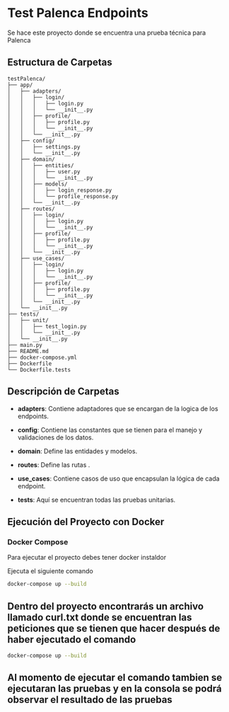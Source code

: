 # Test Palenca Endpoints

Se hace este proyecto donde se encuentra una prueba técnica para Palenca

## Estructura de Carpetas


```plaintext
testPalenca/
├── app/
│   ├── adapters/
│   │   ├── login/
│   │   │   ├── login.py
│   │   │   └── __init__.py
│   │   ├── profile/
│   │   │   ├── profile.py
│   │   │   └── __init__.py
│   │   └── __init__.py
│   ├── config/
│   │   ├── settings.py
│   │   └── __init__.py
│   ├── domain/
│   │   ├── entities/
│   │   │   ├── user.py
│   │   │   └── __init__.py
│   │   ├── models/
│   │   │   ├── login_response.py
│   │   │   └── profile_response.py
│   │   └── __init__.py
│   ├── routes/
│   │   ├── login/
│   │   │   ├── login.py
│   │   │   └── __init__.py
│   │   ├── profile/
│   │   │   ├── profile.py
│   │   │   └── __init__.py
│   │   └── __init__.py
│   ├── use_cases/
│   │   ├── login/
│   │   │   ├── login.py
│   │   │   └── __init__.py
│   │   ├── profile/
│   │   │   ├── profile.py
│   │   │   └── __init__.py
│   │   └── __init__.py
│   └── __init__.py
├── tests/
│   ├── unit/
│   │   ├── test_login.py
│   │   └── __init__.py
│   └── __init__.py
├── main.py
├── README.md
├── docker-compose.yml
├── Dockerfile
└── Dockerfile.tests
```

## Descripción de Carpetas

- **adapters**: Contiene adaptadores que se encargan de la logica de los endpoints.

- **config**: Contiene las constantes que se tienen para el manejo y validaciones de los datos. 

- **domain**: Define las entidades y modelos.

- **routes**: Define las rutas .

- **use_cases**: Contiene casos de uso que encapsulan la lógica de cada endpoint.

- **tests**: Aquí se encuentran todas las pruebas unitarias.

## Ejecución del Proyecto con Docker

### Docker Compose

Para ejecutar el proyecto  debes tener docker instaldor

Ejecuta el siguiente comando 
```bash
docker-compose up --build
```

## Dentro del proyecto encontrarás un archivo llamado curl.txt donde se encuentran las peticiones que se tienen que hacer después de haber ejecutado el comando 
```bash
docker-compose up --build
```

## Al momento de ejecutar el comando tambien se ejecutaran las pruebas  y en la consola se podrá observar el resultado de las pruebas 
